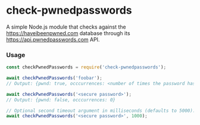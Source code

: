 # check-pwnedpasswords
A simple Node.js module that checks against the https://haveibeenpwned.com database through its https://api.pwnedpasswords.com API.

### Usage
```javascript
const checkPwnedPasswords = require('check-pwnedpasswords');

await checkPwnedPasswords('foobar');
// Output: {pwnd: true, occcurrences: <number of times the password has been seen>}

await checkPwnedPasswords('<secure password>');
// Output: {pwnd: false, occcurrences: 0}

// Optional second timeout argument in milliseconds (defaults to 5000):
await checkPwnedPasswords('<secure password>', 1000);
```
